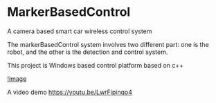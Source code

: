 # MarkerBasedControl
A camera based smart car wireless control system

The markerBasedControl system involves two different part: one is the robot, and the other is the detection and control system.

This project is Windows based control platform based on c++

[!image](https://github.com/JasonZhangHkust/MarkerBasedControl/blob/master/MarkerBasedControl/TrackingRobot.mp4_20170408_134951.370.jpg)

A video demo https://youtu.be/LwrFipinqo4
